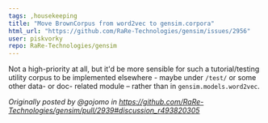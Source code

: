 ```yaml
---
tags: ,housekeeping
title: "Move BrownCorpus from word2vec to gensim.corpora"
html_url: "https://github.com/RaRe-Technologies/gensim/issues/2956"
user: piskvorky
repo: RaRe-Technologies/gensim
---
```


Not a high-priority at all, but it'd be more sensible for such a tutorial/testing utility corpus to be implemented elsewhere - maybe under `/test/` or some other data- or doc- related module – rather than in `gensim.models.word2vec`.

_Originally posted by @gojomo in https://github.com/RaRe-Technologies/gensim/pull/2939#discussion_r493820305_